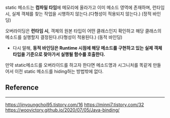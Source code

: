 static 메소드는 **컴파일 타임**에 메모리에 올라가고 이미 메소드 영역에 존재하며,
런타임 시, 실제 객체를 찾는 작업을 시행하지 않는다.(다형성이 적용되지 않는다.) (정적 바인딩)

오버라이딩은 **런타임 시**, 객체의 원본 타입이 어떤 클래스인지 확인하고 
해당 클래스의 메소드를 실행할지 결정된다.(다형성이 적용된다.) (동적 바인딩)

- 다시 말해, **동적 바인딩은 Runtime 시점에 해당 메소드를 구현하고 있는 실제 객체 타입을 기준으로 찾아가서 실행될 함수를 호출한다.**

만약 static메소드를 오버라이드를 하고자 한다면 메소드명과 시그니처를 똑같게 만들어서
이전 static 메소드를 hiding하는 방법밖에 없다.

## Reference
***
https://jinyoungchoi95.tistory.com/16
https://minni7.tistory.com/32
https://woovictory.github.io/2020/07/05/Java-binding/